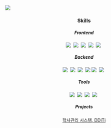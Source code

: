 <img src="https://capsule-render.vercel.app/api?type=waving&height=300&color=gradient&text=Welcome!&fontSize=48&fontAlign=50&fontAlignY=50&section=header&animation=fadeIn&desc=cubecat100's%20GitHub&reversal=false&strokeWidth=1" />

<h3 align="center">Skills</h3>

<h5 align="center">Frontend</h5>
<p align="center">
  <img src="https://img.shields.io/badge/Javascript-ffb13b?style=flat-square&logo=javascript&logoColor=white"/></a>&nbsp 
  <img src="https://img.shields.io/badge/HTML5-E34F26?style=flat-square&logo=html5&logoColor=white"/></a>&nbsp
  <img src="https://img.shields.io/badge/CSS-1572B6?style=flat-square&logo=css3&logoColor=white"/></a>&nbsp
  <img src="https://img.shields.io/badge/Bootstrap5-7952B3?style=flat-square&logo=bootstrap&logoColor=white"/></a>&nbsp
  <img src="https://img.shields.io/badge/JQuery-0769AD?style=flat-square&amp;logo=jquery&amp;logoColor=white"/></a>&nbsp
  <br>
</p>

<h5 align="center">Backend</h5>
<p align="center">
  <img src="https://img.shields.io/badge/Java-007396?style=flat-square&logo=Java&logoColor=white"/></a>&nbsp 
  <img src="https://img.shields.io/badge/Spring-6DB33F?style=flat-square&logo=Spring&logoColor=white"/></a>&nbsp
  <img src="https://img.shields.io/badge/Mysql-E6B91E?style=flat-square&logo=MySql&logoColor=white"/></a>&nbsp
  <img src="https://img.shields.io/badge/Oracle-F80000?style=flat-square&logo=oracle&logoColor=white">
  <img src="https://img.shields.io/badge/Apache Tomcat-F8DC75?style=flat-square&logo=apachetomcat&logoColor=black"/></a>&nbsp
  <img src="https://img.shields.io/badge/CSharp-007396?style=flat-square&logo=cplusplus&logoColor=white"/></a>&nbsp 
  <br>
</p>

<h5 align="center">Tools</h5>
<p align="center">
  <img src="https://img.shields.io/badge/Visual Studio-7952B3?style=flat-square&logo=visualstudiocode&logoColor=black"/></a>&nbsp
  <img src="https://img.shields.io/badge/Visual Studio Code-007ACC?style=flat-square&logo=visualstudiocode&logoColor=black"/></a>&nbsp
  <img src="https://img.shields.io/badge/Ecilpse IDE-2C2255?style=flat-square&logo=eclipseide&logoColor=black"/></a>&nbsp
  <img src="https://img.shields.io/badge/Git-F05032?style=flat-square&logo=git&logoColor=white"/></a>&nbsp
</p>

<h5 align="center">Projects</h5>
<p align="center">
  <a href="https://github.com/cubecat100/DDiTi"> 학사관리 시스템, DDiTi </a>
</p>


<br>

